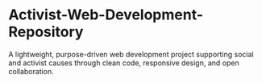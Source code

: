 # Activist-Web-Development-Repository
A lightweight, purpose-driven web development project supporting social and activist causes through clean code, responsive design, and open collaboration.
